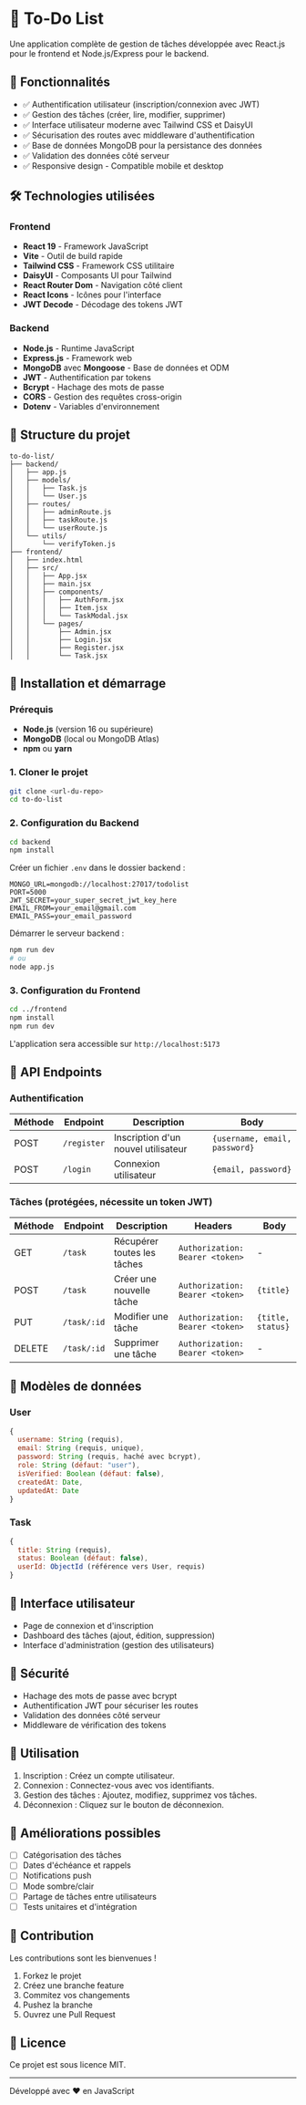 # 📝 To-Do List

Une application complète de gestion de tâches développée avec React.js pour le frontend et Node.js/Express pour le backend.

## 🌟 Fonctionnalités

- ✅ Authentification utilisateur (inscription/connexion avec JWT)
- ✅ Gestion des tâches (créer, lire, modifier, supprimer)
- ✅ Interface utilisateur moderne avec Tailwind CSS et DaisyUI
- ✅ Sécurisation des routes avec middleware d'authentification
- ✅ Base de données MongoDB pour la persistance des données
- ✅ Validation des données côté serveur
- ✅ Responsive design - Compatible mobile et desktop

## 🛠️ Technologies utilisées

### Frontend

- **React 19** - Framework JavaScript
- **Vite** - Outil de build rapide
- **Tailwind CSS** - Framework CSS utilitaire
- **DaisyUI** - Composants UI pour Tailwind
- **React Router Dom** - Navigation côté client
- **React Icons** - Icônes pour l'interface
- **JWT Decode** - Décodage des tokens JWT

### Backend

- **Node.js** - Runtime JavaScript
- **Express.js** - Framework web
- **MongoDB** avec **Mongoose** - Base de données et ODM
- **JWT** - Authentification par tokens
- **Bcrypt** - Hachage des mots de passe
- **CORS** - Gestion des requêtes cross-origin
- **Dotenv** - Variables d'environnement

## 📁 Structure du projet

```
to-do-list/
├── backend/
│   ├── app.js
│   ├── models/
│   │   ├── Task.js
│   │   └── User.js
│   ├── routes/
│   │   ├── adminRoute.js
│   │   ├── taskRoute.js
│   │   └── userRoute.js
│   └── utils/
│       └── verifyToken.js
├── frontend/
│   ├── index.html
│   ├── src/
│   │   ├── App.jsx
│   │   ├── main.jsx
│   │   ├── components/
│   │   │   ├── AuthForm.jsx
│   │   │   ├── Item.jsx
│   │   │   └── TaskModal.jsx
│   │   └── pages/
│   │       ├── Admin.jsx
│   │       ├── Login.jsx
│   │       ├── Register.jsx
│   │       └── Task.jsx
```

## 🚀 Installation et démarrage

### Prérequis

- **Node.js** (version 16 ou supérieure)
- **MongoDB** (local ou MongoDB Atlas)
- **npm** ou **yarn**

### 1. Cloner le projet

```bash
git clone <url-du-repo>
cd to-do-list
```

### 2. Configuration du Backend

```bash
cd backend
npm install
```

Créer un fichier `.env` dans le dossier backend :

```env
MONGO_URL=mongodb://localhost:27017/todolist
PORT=5000
JWT_SECRET=your_super_secret_jwt_key_here
EMAIL_FROM=your_email@gmail.com
EMAIL_PASS=your_email_password
```

Démarrer le serveur backend :

```bash
npm run dev
# ou
node app.js
```

### 3. Configuration du Frontend

```bash
cd ../frontend
npm install
npm run dev
```

L'application sera accessible sur `http://localhost:5173`

## 🔗 API Endpoints

### Authentification

| Méthode | Endpoint    | Description                         | Body                          |
| ------- | ----------- | ----------------------------------- | ----------------------------- |
| POST    | `/register` | Inscription d'un nouvel utilisateur | `{username, email, password}` |
| POST    | `/login`    | Connexion utilisateur               | `{email, password}`           |

### Tâches (protégées, nécessite un token JWT)

| Méthode | Endpoint    | Description                 | Headers                         | Body              |
| ------- | ----------- | --------------------------- | ------------------------------- | ----------------- |
| GET     | `/task`     | Récupérer toutes les tâches | `Authorization: Bearer <token>` | -                 |
| POST    | `/task`     | Créer une nouvelle tâche    | `Authorization: Bearer <token>` | `{title}`         |
| PUT     | `/task/:id` | Modifier une tâche          | `Authorization: Bearer <token>` | `{title, status}` |
| DELETE  | `/task/:id` | Supprimer une tâche         | `Authorization: Bearer <token>` | -                 |

## 💾 Modèles de données

### User

```javascript
{
  username: String (requis),
  email: String (requis, unique),
  password: String (requis, haché avec bcrypt),
  role: String (défaut: "user"),
  isVerified: Boolean (défaut: false),
  createdAt: Date,
  updatedAt: Date
}
```

### Task

```javascript
{
  title: String (requis),
  status: Boolean (défaut: false),
  userId: ObjectId (référence vers User, requis)
}
```

## 🎨 Interface utilisateur

- Page de connexion et d'inscription
- Dashboard des tâches (ajout, édition, suppression)
- Interface d'administration (gestion des utilisateurs)

## 🔐 Sécurité

- Hachage des mots de passe avec bcrypt
- Authentification JWT pour sécuriser les routes
- Validation des données côté serveur
- Middleware de vérification des tokens

## 📝 Utilisation

1. Inscription : Créez un compte utilisateur.
2. Connexion : Connectez-vous avec vos identifiants.
3. Gestion des tâches : Ajoutez, modifiez, supprimez vos tâches.
4. Déconnexion : Cliquez sur le bouton de déconnexion.

## 🚧 Améliorations possibles

- [ ] Catégorisation des tâches
- [ ] Dates d'échéance et rappels
- [ ] Notifications push
- [ ] Mode sombre/clair
- [ ] Partage de tâches entre utilisateurs
- [ ] Tests unitaires et d'intégration

## 🤝 Contribution

Les contributions sont les bienvenues !

1. Forkez le projet
2. Créez une branche feature
3. Commitez vos changements
4. Pushez la branche
5. Ouvrez une Pull Request

## 📄 Licence

Ce projet est sous licence MIT.

---

Développé avec ❤️ en JavaScript
